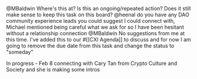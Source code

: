 @MBaldwin Where's this at? Is this an ongoing/repeated action? Does it still make sense to keep this task on this board?
@heenal do you have any DAO community experience leads you could suggest I could connect with, Michael mentioned being careful what we ask for so I have been hesitant without a relationship connection
@MBaldwin No suggestions from me at this time. I've added this to our #[[CXI Agenda]] to discuss and for now I am going to remove the due date from this task and change the status to "someday"

In progress - Feb 8 connecting with Cary Tan from Crypto Culture and Society and she is making some intros
